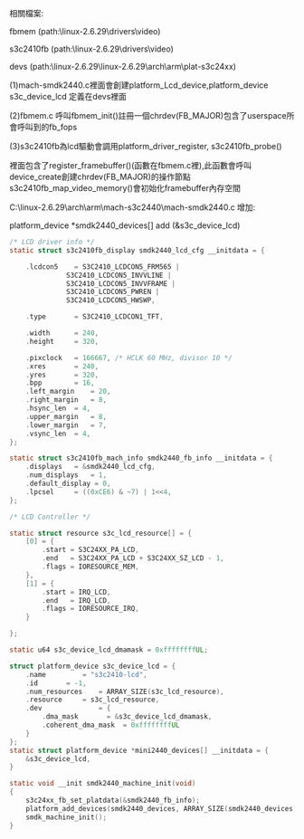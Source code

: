 相關檔案:

fbmem      (path:\linux-2.6.29\drivers\video)

s3c2410fb  (path:\linux-2.6.29\drivers\video)

devs       (path:\linux-2.6.29\linux-2.6.29\arch\arm\plat-s3c24xx)


(1)mach-smdk2440.c裡面會創建platform_Lcd_device,platform_device s3c_device_lcd 定義在devs裡面

(2)fbmem.c 呼叫fbmem_init()註冊一個chrdev(FB_MAJOR)包含了userspace所會呼叫到的fb_fops

(3)s3c2410fb為lcd驅動會調用platform_driver_register, s3c2410fb_probe()

 裡面包含了register_framebuffer()(函數在fbmem.c裡),此函數會呼叫device_create創建chrdev(FB_MAJOR)的操作節點
          s3c2410fb_map_video_memory()會初始化framebuffer內存空間

C:\linux-2.6.29\arch\arm\mach-s3c2440\mach-smdk2440.c 增加:

platform_device *smdk2440_devices[] add (&s3c_device_lcd)
```c
/* LCD driver info */
static struct s3c2410fb_display smdk2440_lcd_cfg __initdata = {

	.lcdcon5	= S3C2410_LCDCON5_FRM565 |
			  S3C2410_LCDCON5_INVVLINE |
			  S3C2410_LCDCON5_INVVFRAME |
			  S3C2410_LCDCON5_PWREN |
			  S3C2410_LCDCON5_HWSWP,

	.type		= S3C2410_LCDCON1_TFT,

	.width		= 240,
	.height		= 320,

	.pixclock	= 166667, /* HCLK 60 MHz, divisor 10 */
	.xres		= 240,
	.yres		= 320,
	.bpp		= 16,
	.left_margin	= 20,
	.right_margin	= 8,
	.hsync_len	= 4,
	.upper_margin	= 8,
	.lower_margin	= 7,
	.vsync_len	= 4,
};

static struct s3c2410fb_mach_info smdk2440_fb_info __initdata = {
	.displays	= &smdk2440_lcd_cfg,
	.num_displays	= 1,
	.default_display = 0,
	.lpcsel		= ((0xCE6) & ~7) | 1<<4,
};

/* LCD Controller */

static struct resource s3c_lcd_resource[] = {
	[0] = {
		.start = S3C24XX_PA_LCD,
		.end   = S3C24XX_PA_LCD + S3C24XX_SZ_LCD - 1,
		.flags = IORESOURCE_MEM,
	},
	[1] = {
		.start = IRQ_LCD,
		.end   = IRQ_LCD,
		.flags = IORESOURCE_IRQ,
	}

};

static u64 s3c_device_lcd_dmamask = 0xffffffffUL;

struct platform_device s3c_device_lcd = {
	.name		  = "s3c2410-lcd",
	.id		  = -1,
	.num_resources	  = ARRAY_SIZE(s3c_lcd_resource),
	.resource	  = s3c_lcd_resource,
	.dev              = {
		.dma_mask		= &s3c_device_lcd_dmamask,
		.coherent_dma_mask	= 0xffffffffUL
	}
};
static struct platform_device *mini2440_devices[] __initdata = {
	&s3c_device_lcd,
}

static void __init smdk2440_machine_init(void)
{
	s3c24xx_fb_set_platdata(&smdk2440_fb_info);
	platform_add_devices(smdk2440_devices, ARRAY_SIZE(smdk2440_devices));
	smdk_machine_init();
}
```
